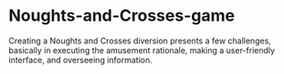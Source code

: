 # Noughts-and-Crosses-game
Creating a Noughts and Crosses diversion presents a few challenges,  basically in executing the amusement rationale, making a user-friendly  interface, and overseeing information.
